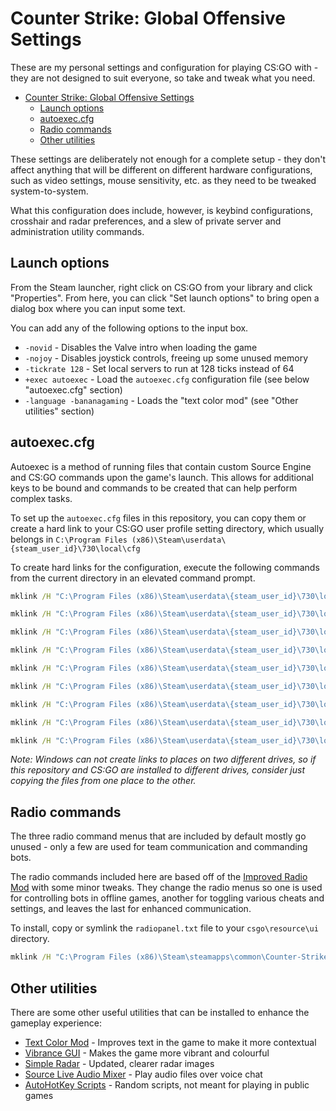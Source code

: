 # Counter Strike: Global Offensive Settings

These are my personal settings and configuration for playing CS:GO with - they are not designed to suit everyone, so take and tweak what you need.

<!-- TOC -->

- [Counter Strike: Global Offensive Settings](#counter-strike-global-offensive-settings)
    - [Launch options](#launch-options)
    - [autoexec.cfg](#autoexeccfg)
    - [Radio commands](#radio-commands)
    - [Other utilities](#other-utilities)

<!-- /TOC -->

These settings are deliberately not enough for a complete setup - they don't affect anything that will be different on different hardware configurations, such as video settings, mouse sensitivity, etc. as they need to be tweaked system-to-system.

What this configuration does include, however, is keybind configurations, crosshair and radar preferences, and a slew of private server and administration utility commands.

## Launch options

From the Steam launcher, right click on CS:GO from your library and click "Properties". From here, you can click "Set launch options" to bring open a dialog box where you can input some text.

You can add any of the following options to the input box.

- `-novid` - Disables the Valve intro when loading the game
- `-nojoy` - Disables joystick controls, freeing up some unused memory
- `-tickrate 128` - Set local servers to run at 128 ticks instead of 64
- `+exec autoexec` - Load the `autoexec.cfg` configuration file (see below "autoexec.cfg" section)
- `-language -bananagaming` - Loads the "text color mod" (see "Other utilities" section)

## autoexec.cfg

Autoexec is a method of running files that contain custom Source Engine and CS:GO commands upon the game's launch. This allows for additional keys to be bound and commands to be created that can help perform complex tasks.

To set up the `autoexec.cfg` files in this repository, you can copy them or create a hard link to your CS:GO user profile setting directory, which usually belongs in `C:\Program Files (x86)\Steam\userdata\{steam_user_id}\730\local\cfg`

To create hard links for the configuration, execute the following commands from the current directory in an elevated command prompt.

```cmd
mklink /H "C:\Program Files (x86)\Steam\userdata\{steam_user_id}\730\local\cfg\autoexec.cfg" "autoexec.cfg"

mklink /H "C:\Program Files (x86)\Steam\userdata\{steam_user_id}\730\local\cfg\admin.cfg" "admin.cfg"

mklink /H "C:\Program Files (x86)\Steam\userdata\{steam_user_id}\730\local\cfg\binds.cfg" "binds.cfg"

mklink /H "C:\Program Files (x86)\Steam\userdata\{steam_user_id}\730\local\cfg\cheats.cfg" "cheats.cfg"

mklink /H "C:\Program Files (x86)\Steam\userdata\{steam_user_id}\730\local\cfg\crosshair.cfg" "crosshair.cfg"

mklink /H "C:\Program Files (x86)\Steam\userdata\{steam_user_id}\730\local\cfg\defaults.cfg" "defaults.cfg"

mklink /H "C:\Program Files (x86)\Steam\userdata\{steam_user_id}\730\local\cfg\spawn.cfg" "spawn.cfg"

mklink /H "C:\Program Files (x86)\Steam\userdata\{steam_user_id}\730\local\cfg\utilities.cfg" "utilities.cfg"

mklink /H "C:\Program Files (x86)\Steam\userdata\{steam_user_id}\730\local\cfg\viewmodel.cfg" "viewmodel.cfg"
```

*Note: Windows can not create links to places on two different drives, so if this repository and CS:GO are installed to different drives, consider just copying the files from one place to the other.*

## Radio commands

The three radio command menus that are included by default mostly go unused - only a few are used for team communication and commanding bots.

The radio commands included here are based off of the [Improved Radio Mod](https://bananagaming.tv/improvedradiomod) with some minor tweaks. They change the radio menus so one is used for controlling bots in offline games, another for toggling various cheats and settings, and leaves the last for enhanced communication.

To install, copy or symlink the `radiopanel.txt` file to your `csgo\resource\ui` directory.

```cmd
mklink /H "C:\Program Files (x86)\Steam\steamapps\common\Counter-Strike Global Offensive\csgo\resource\ui\radiopanel.txt" "radiopanel.txt"
```

## Other utilities

There are some other useful utilities that can be installed to enhance the gameplay experience:

- [Text Color Mod](https://bananagaming.tv/textcolormod) - Improves text in the game to make it more contextual
- [Vibrance GUI](https://vibrancegui.com/) - Makes the game more vibrant and colourful
- [Simple Radar](http://simpleradar.com/) - Updated, clearer radar images
- [Source Live Audio Mixer](http://slam.flankers.net/) - Play audio files over voice chat
- [AutoHotKey Scripts](blob/master/csgo.ahk) - Random scripts, not meant for playing in public games
